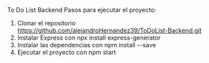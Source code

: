 To Do List Backend
Pasos para ejecutar el proyecto:
1. Clonar el repositorio https://github.com/alejandroHernandez39/ToDoList-Backend.git
2. Instalar Express con npx install express-generator
3. Instalar las dependencias con npm install --save
4. Ejecutar el proyecto con npm start
